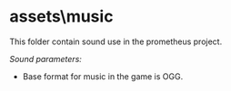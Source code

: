 # assets\music
This folder contain sound use in the prometheus project.

_Sound parameters:_
* Base format for music in the game is OGG.

